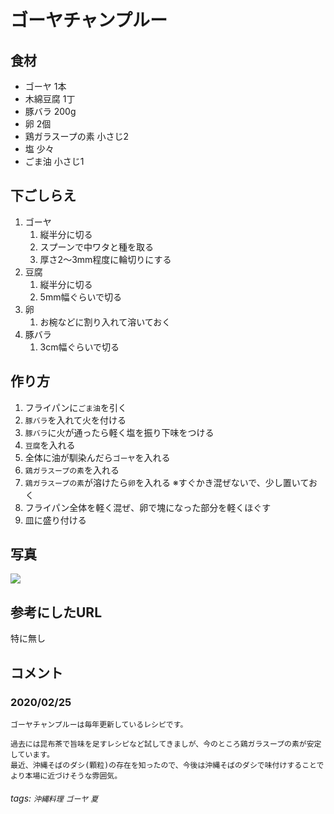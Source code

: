 # ゴーヤチャンプルー

## 食材

* ゴーヤ 1本
* 木綿豆腐 1丁
* 豚バラ 200g
* 卵 2個
* 鶏ガラスープの素 小さじ2
* 塩 少々
* ごま油 小さじ1

## 下ごしらえ

1. ゴーヤ
    1. 縦半分に切る
    2. スプーンで中ワタと種を取る
    3. 厚さ2〜3mm程度に輪切りにする
2. 豆腐
    1. 縦半分に切る
    2. 5mm幅ぐらいで切る
3. 卵
    1. お椀などに割り入れて溶いておく
4. 豚バラ
    1. 3cm幅ぐらいで切る

## 作り方

1. フライパンに`ごま油`を引く
2. `豚バラ`を入れて火を付ける
3. `豚バラ`に火が通ったら軽く塩を振り下味をつける
4. `豆腐`を入れる
5. 全体に油が馴染んだら`ゴーヤ`を入れる
6. `鶏ガラスープの素`を入れる
7. `鶏ガラスープの素`が溶けたら`卵`を入れる
※すぐかき混ぜないで、少し置いておく
8. フライパン全体を軽く混ぜ、卵で塊になった部分を軽くほぐす
9. 皿に盛り付ける

## 写真

![](https://i.imgur.com/eJpn6MP.jpg)

## 参考にしたURL

特に無し

## コメント

### 2020/02/25

```
ゴーヤチャンプルーは毎年更新しているレシピです。

過去には昆布茶で旨味を足すレシピなど試してきましが、今のところ鶏ガラスープの素が安定しています。
最近、沖縄そばのダシ(顆粒)の存在を知ったので、今後は沖縄そばのダシで味付けすることでより本場に近づけそうな雰囲気。
```

###### tags: `沖縄料理` `ゴーヤ` `夏`

